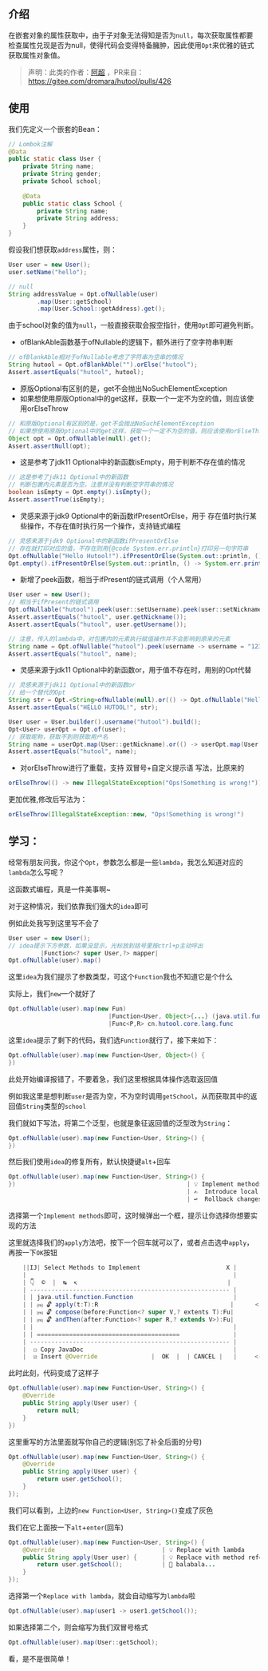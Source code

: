 ## 介绍

在嵌套对象的属性获取中，由于子对象无法得知是否为`null`，每次获取属性都要检查属性兑现是否为null，使得代码会变得特备臃肿，因此使用`Opt`来优雅的链式获取属性对象值。

> 声明：此类的作者：[阿超](https://gitee.com/VampireAchao) ，PR来自：https://gitee.com/dromara/hutool/pulls/426

## 使用

我们先定义一个嵌套的Bean：

```java
// Lombok注解
@Data
public static class User {
	private String name;
	private String gender;
	private School school;
	
	@Data
	public static class School {
		private String name;
		private String address;
	}
}
```

假设我们想获取`address`属性，则：

```java
User user = new User();
user.setName("hello");

// null
String addressValue = Opt.ofNullable(user)
		.map(User::getSchool)
		.map(User.School::getAddress).get();
```

由于school对象的值为`null`，一般直接获取会报空指针，使用`Opt`即可避免判断。

- ofBlankAble函数基于ofNullable的逻辑下，额外进行了空字符串判断
```java
// ofBlankAble相对于ofNullable考虑了字符串为空串的情况
String hutool = Opt.ofBlankAble("").orElse("hutool");
Assert.assertEquals("hutool", hutool);
```
- 原版Optional有区别的是，get不会抛出NoSuchElementException
- 如果想使用原版Optional中的get这样，获取一个一定不为空的值，则应该使用orElseThrow
```java
// 和原版Optional有区别的是，get不会抛出NoSuchElementException
// 如果想使用原版Optional中的get这样，获取一个一定不为空的值，则应该使用orElseThrow
Object opt = Opt.ofNullable(null).get();
Assert.assertNull(opt);
```
- 这是参考了jdk11 Optional中的新函数isEmpty，用于判断不存在值的情况
```java
// 这是参考了jdk11 Optional中的新函数
// 判断包裹内元素是否为空，注意并没有判断空字符串的情况
boolean isEmpty = Opt.empty().isEmpty();
Assert.assertTrue(isEmpty);
```
- 灵感来源于jdk9 Optional中的新函数ifPresentOrElse，用于 存在值时执行某些操作，不存在值时执行另一个操作，支持链式编程
```java
// 灵感来源于jdk9 Optional中的新函数ifPresentOrElse
// 存在就打印对应的值，不存在则用{@code System.err.println}打印另一句字符串
Opt.ofNullable("Hello Hutool!").ifPresentOrElse(System.out::println, () -> System.err.println("Ops!Something is wrong!"));
Opt.empty().ifPresentOrElse(System.out::println, () -> System.err.println("Ops!Something is wrong!"));
```
- 新增了peek函数，相当于ifPresent的链式调用（个人常用）
```java
User user = new User();
// 相当于ifPresent的链式调用
Opt.ofNullable("hutool").peek(user::setUsername).peek(user::setNickname);
Assert.assertEquals("hutool", user.getNickname());
Assert.assertEquals("hutool", user.getUsername());

// 注意，传入的lambda中，对包裹内的元素执行赋值操作并不会影响到原来的元素
String name = Opt.ofNullable("hutool").peek(username -> username = "123").peek(username -> username = "456").get();
Assert.assertEquals("hutool", name);
```
- 灵感来源于jdk11 Optional中的新函数or，用于值不存在时，用别的Opt代替
```java
// 灵感来源于jdk11 Optional中的新函数or
// 给一个替代的Opt
String str = Opt.<String>ofNullable(null).or(() -> Opt.ofNullable("Hello hutool!")).map(String::toUpperCase).orElseThrow();
Assert.assertEquals("HELLO HUTOOL!", str);

User user = User.builder().username("hutool").build();
Opt<User> userOpt = Opt.of(user);
// 获取昵称，获取不到则获取用户名
String name = userOpt.map(User::getNickname).or(() -> userOpt.map(User::getUsername)).get();
Assert.assertEquals("hutool", name);
```
- 对orElseThrow进行了重载，支持 双冒号+自定义提示语 写法，比原来的
```java
orElseThrow(() -> new IllegalStateException("Ops!Something is wrong!"))
```
更加优雅,修改后写法为：
```java
orElseThrow(IllegalStateException::new, "Ops!Something is wrong!")
```

## 学习：

经常有朋友问我，你这个`Opt`，参数怎么都是一些`lambda`，我怎么知道对应的`lambda`怎么写呢？

这函数式编程，真是一件美事啊~

对于这种情况，我们依靠我们强大的`idea`即可

例如此处我写到这里写不会了

```java
User user = new User();
// idea提示下方参数，如果没显示，光标放到括号里按ctrl+p主动呼出            
         |Function<? super User,?> mapper|
Opt.ofNullable(user).map()
```

这里`idea`为我们提示了参数类型，可这个`Function`我也不知道它是个什么

实际上，我们`new`一个就好了

```java
Opt.ofNullable(user).map(new Fun)
                            |Function<User, Object>{...} (java.util.function)   |  <-戳我
                            |Func<P,R> cn.hutool.core.lang.func                 |
```

这里`idea`提示了剩下的代码，我们选`Function`就行了，接下来如下：

```java
Opt.ofNullable(user).map(new Function<User, Object>() {
})
```

此处开始编译报错了，不要着急，我们这里根据具体操作选取返回值

例如我这里是想判断`user`是否为空，不为空时调用`getSchool`，从而获取其中的返回值`String`类型的`school`

我们就如下写法，将第二个泛型，也就是象征返回值的泛型改为`String`：

```java
Opt.ofNullable(user).map(new Function<User, String>() {
})
```

然后我们使用`idea`的修复所有，默认快捷键`alt`+回车

```java
Opt.ofNullable(user).map(new Function<User, String>() {
})                                                | 💡 Implement methods                  |  <-选我
                                                  | ✍  Introduce local variable          |
                                                  | ↩  Rollback changes in current line   |
```

选择第一个`Implement methods`即可，这时候弹出一个框，提示让你选择你想要实现的方法

这里就选择我们的`apply`方法吧，按下一个回车就可以了，或者点击选中`apply`，再按一下`OK`按钮

```java
    ||IJ| Select Methods to Implement                        X |
    |                                                          |
    | 👇  ©  |  ↹  ↸                                          |
    | -------------------------------------------------------- |
    | | java.util.function.Function                            |
    | | ⒨ 🔓 apply(t:T):R                                     |      <-选我选我
    | | ⒨ 🔓 compose(before:Function<? super V,? extents T):Fu|
    | | ⒨ 🔓 andThen(after:Function<? super R,? extends V>):Fu|
    | |                                                        |
    | | ========================================               |                                        
    | -------------------------------------------------------- |
    |  ☐ Copy JavaDoc                                          |
    |  ☑ Insert @Override               |  OK  |  | CANCEL |   |     <-选完点我点我
```

此时此刻，代码变成了这样子

```java
Opt.ofNullable(user).map(new Function<User, String>() {
    @Override
    public String apply(User user) {
        return null;
    }
})
```

这里重写的方法里面就写你自己的逻辑(别忘了补全后面的分号)

```java
Opt.ofNullable(user).map(new Function<User, String>() {
    @Override
    public String apply(User user) {
        return user.getSchool();
    }
});
```

我们可以看到，上边的`new Function<User, String>()`变成了灰色

我们在它上面按一下`alt`+`enter`(回车)

```java
Opt.ofNullable(user).map(new Function<User, String>() {
    @Override                              | 💡 Replace with lambda             > |  <-选我啦
    public String apply(User user) {       | 💡 Replace with method reference   > |
        return user.getSchool();           | 💎 balabala...                     > |
    }
});
```

选择第一个`Replace with lambda`，就会自动缩写为`lambda`啦

```java
Opt.ofNullable(user).map(user1 -> user1.getSchool());
```

如果选择第二个，则会缩写为我们双冒号格式

```java
Opt.ofNullable(user).map(User::getSchool);
```

看，是不是很简单！